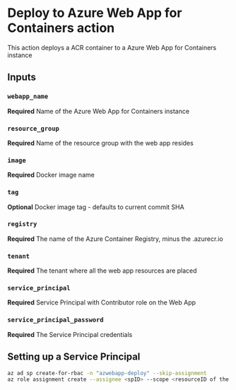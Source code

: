 # Deploy to Azure Web App for Containers action

This action deploys a ACR container to a Azure Web App for Containers instance

## Inputs

### `webapp_name`

**Required** Name of the Azure Web App for Containers instance

### `resource_group`

**Required** Name of the resource group with the web app resides

### `image`

**Required** Docker image name

### `tag`

**Optional** Docker image tag - defaults to current commit SHA

### `registry`

**Required** The name of the Azure Container Registry, minus the .azurecr.io

### `tenant`

**Required** The tenant where all the web app resources are placed

### `service_principal`

**Required** Service Principal with Contributor role on the Web App

### `service_principal_password`

**Required** The Service Principal credentials

## Setting up a Service Principal

```bash
az ad sp create-for-rbac -n "azwebapp-deploy" --skip-assignment
az role assignment create --assignee <spID> --scope <resourceID of the Web App for Containers> --role "Contributor"
```
